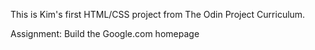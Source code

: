 This is Kim's first HTML/CSS project from The Odin Project Curriculum. 

Assignment: Build the Google.com homepage